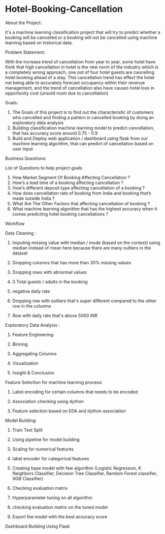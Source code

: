 # Hotel-Booking-Cancellation

About the Project:

It's a machine learning classification project that will try to predict whether a booking will be cancelled or a booking will not be cancelled using machine learning based on historical data.

Problem Statement:

With the increase trend of cancellation from year to year, some hotel have think that high cancellation in hotel is the new norm of the industry which is a completely wrong approach, one out of four hotel guests are cancelling hotel booking ahead of a stay. This cancellation trend has effect the hotel not being able to accurately forecast occupancy within their revenue management, and the trend of cancellation also have causes hotel loss in opportunity cost (unsold room due to cancellation)

Goals:
1. The Goals of this project is to find out the characteristic of customers who cancelled and finding a pattern in cancelled booking by doing an exploratory data      analysis
2. Building classification machine learning model to predict cancellation, that has accuracy score around 0.75 - 0.9
3. Build and Deploy web application / dashboard using flask from our machine learning algorithm, that can predict of cancellation based on user input

Business Questions:

List of Questions to help project goals
1. How Market Segment Of Booking Affecting Cancellation ?
2. How’s a lead time of a booking affecting cancellation ?
3. How’s different deposit type affecting cancellation of a booking ?
4. How does cancellation rate of booking from India and booking that’s made outside India ?
5. What Are The Other Factors that affecting cancellation of booking ?
6. What machine learning algorithm that has the highest accuracy when it comes predicting hotel booking cancellations ?

Workflow

Data Cleaning :

1. Imputing missing value with median / mode (based on the context) using median instead of mean here because there are many outliers in the dataset

2. Dropping columns that has more than 30% missing values

4. Dropping rows with abnormal values

6. 0 Total guests / adults in the booking
 
8. negative daily rate
 
9. Dropping row with outliers that's super different compared to the other row in the columns

10. Row with daily rate that's above 5000 INR

 
Exploratory Data Analysis :


1. Feature Engineering

2. Binning

3. Aggregating Columns

4. Visualization

5. Insight & Conclusion


Feature Selection for machine learning process:


1. Label encoding for certain columns that needs to be encoded

2. Association checking using dython

3. Feature selection based on EDA and dython association


Model Building:


1. Train Test Split

2. Using pipeline for model building

3. Scaling for numerical features

4. label encoder for categorical features

5. Creating base model with few algorithm (Logistic Regression, K Neighbors Classifier, Decision Tree Classifier, Random Forest classifier, XGB Classifier)

6. Checking evaluation matrix

7. Hyperparameter tuning on all algorithm

8. checking evaluation matrix on the tuned model

9. Export the model with the best accuracy score


Dashboard Building Using Flask
 



